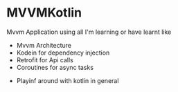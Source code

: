 # MVVMKotlin
Mvvm Application using all I'm learning or have learnt like
+ Mvvm Architecture
+ Kodein for dependency injection
+ Retrofit for Api calls
+ Coroutines for async tasks
* Playinf around with kotlin in general
